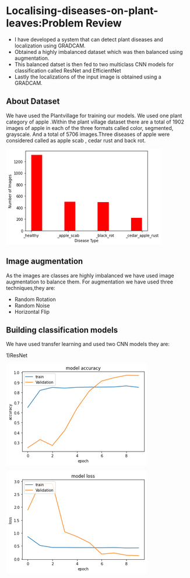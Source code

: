 # Localising-diseases-on-plant-leaves:Problem Review
* I have developed a system that can detect plant diseases and localization using GRADCAM.
* Obtained a highly imbalanced dataset which was then balanced using augmentation.
* This balanced datset is then fed to two multiclass CNN models for classification called ResNet and EfficientNet
* Lastly the localizations of the input image is obtained using a GRADCAM.
## About Dataset
We have used the Plantvillage for training our models. We used one plant category of apple .Within the plant village dataset there are a total of 1902 images of apple in each of the three formats called color, segmented, grayscale. And a total of 5706 images.Three diseases of apple were considered called as apple scab , cedar rust and back rot.

![alt text](https://github.com/nins15/Localising-diseases-on-plant-leaves/blob/master/imagedistribution.png "distribution")
## Image augmentation
As the images are classes are highly imbalanced we have used image augmentation to balance them. For augmentation we have used three techniques,they are:
* Random Rotation
* Random Noise
* Horizontal Flip
## Building classification models

We have used transfer learning and used two CNN models they are:

1)ResNet

![alt text](https://github.com/nins15/Localising-diseases-on-plant-leaves/blob/master/Resnetaccuracy.png "resnetacc")

![alt text](https://github.com/nins15/Localising-diseases-on-plant-leaves/blob/master/Resnetloss.png "resnetloss")
